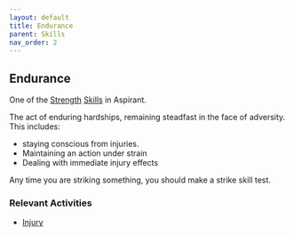 ```yaml
---
layout: default
title: Endurance
parent: Skills
nav_order: 2
---
```

## Endurance
One of the [Strength](Stats#Strength) [Skills](Skills) in Aspirant.

The act of enduring hardships, remaining steadfast in the face of adversity. This includes:
* staying conscious from injuries.
* Maintaining an action under strain
* Dealing with immediate injury effects

Any time you are striking something, you should make a strike skill test.

### Relevant Activities
* [Injury](Injury)